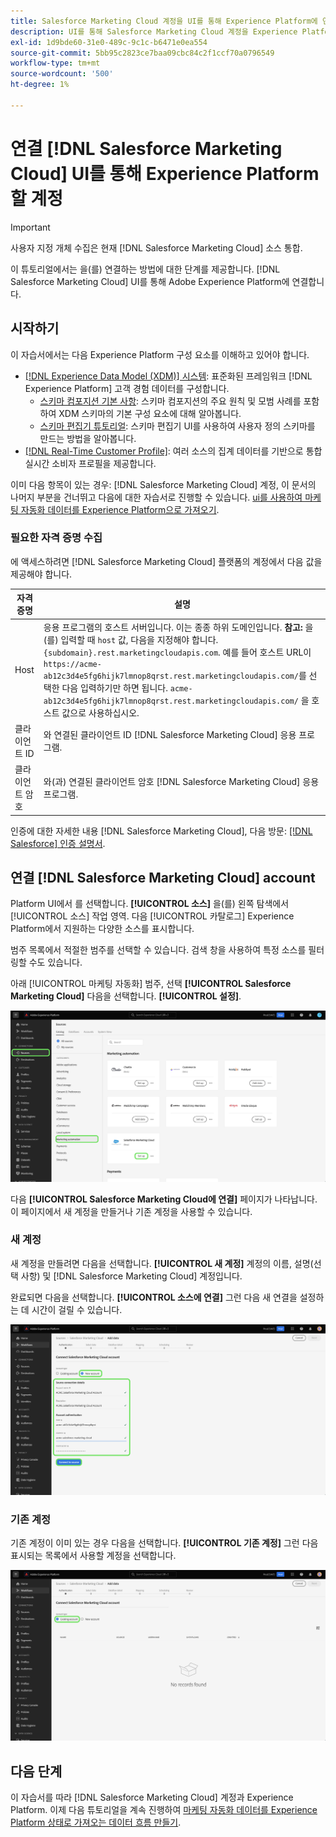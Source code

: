 ```yaml
---
title: Salesforce Marketing Cloud 계정을 UI를 통해 Experience Platform에 연결
description: UI를 통해 Salesforce Marketing Cloud 계정을 Experience Platform에 연결하는 방법을 알아봅니다.
exl-id: 1d9bde60-31e0-489c-9c1c-b6471e0ea554
source-git-commit: 5bb95c2823ce7baa09cbc84c2f1ccf70a0796549
workflow-type: tm+mt
source-wordcount: '500'
ht-degree: 1%

---
```


# 연결 [!DNL Salesforce Marketing Cloud] UI를 통해 Experience Platform 할 계정

>[!IMPORTANT]
>
>사용자 지정 개체 수집은 현재 [!DNL Salesforce Marketing Cloud] 소스 통합.

이 튜토리얼에서는 을(를) 연결하는 방법에 대한 단계를 제공합니다. [!DNL Salesforce Marketing Cloud] UI를 통해 Adobe Experience Platform에 연결합니다.

## 시작하기

이 자습서에서는 다음 Experience Platform 구성 요소를 이해하고 있어야 합니다.

* [[!DNL Experience Data Model (XDM)] 시스템](../../../../../xdm/home.md): 표준화된 프레임워크 [!DNL Experience Platform] 고객 경험 데이터를 구성합니다.
   * [스키마 컴포지션 기본 사항](../../../../../xdm/schema/composition.md): 스키마 컴포지션의 주요 원칙 및 모범 사례를 포함하여 XDM 스키마의 기본 구성 요소에 대해 알아봅니다.
   * [스키마 편집기 튜토리얼](../../../../../xdm/tutorials/create-schema-ui.md): 스키마 편집기 UI를 사용하여 사용자 정의 스키마를 만드는 방법을 알아봅니다.
* [[!DNL Real-Time Customer Profile]](../../../../../profile/home.md): 여러 소스의 집계 데이터를 기반으로 통합 실시간 소비자 프로필을 제공합니다.

이미 다음 항목이 있는 경우: [!DNL Salesforce Marketing Cloud] 계정, 이 문서의 나머지 부분을 건너뛰고 다음에 대한 자습서로 진행할 수 있습니다. [ui를 사용하여 마케팅 자동화 데이터를 Experience Platform으로 가져오기](../../dataflow/marketing-automation.md).

### 필요한 자격 증명 수집

에 액세스하려면 [!DNL Salesforce Marketing Cloud] 플랫폼의 계정에서 다음 값을 제공해야 합니다.

| 자격 증명 | 설명 |
| ---------- | ----------- |
| Host | 응용 프로그램의 호스트 서버입니다. 이는 종종 하위 도메인입니다. **참고:** 을(를) 입력할 때 `host` 값, 다음을 지정해야 합니다. `{subdomain}.rest.marketingcloudapis.com`. 예를 들어 호스트 URL이 `https://acme-ab12c3d4e5fg6hijk7lmnop8qrst.rest.marketingcloudapis.com/`를 선택한 다음 입력하기만 하면 됩니다. `acme-ab12c3d4e5fg6hijk7lmnop8qrst.rest.marketingcloudapis.com/` 을 호스트 값으로 사용하십시오. |
| 클라이언트 ID | 와 연결된 클라이언트 ID [!DNL Salesforce Marketing Cloud] 응용 프로그램. |
| 클라이언트 암호 | 와(과) 연결된 클라이언트 암호 [!DNL Salesforce Marketing Cloud] 응용 프로그램. |

인증에 대한 자세한 내용 [!DNL Salesforce Marketing Cloud], 다음 방문: [[!DNL Salesforce] 인증 설명서](https://developer.salesforce.com/docs/atlas.en-us.mc-apis.meta/mc-apis/authentication.htm).

## 연결 [!DNL Salesforce Marketing Cloud] account

Platform UI에서 를 선택합니다. **[!UICONTROL 소스]** 을(를) 왼쪽 탐색에서 [!UICONTROL 소스] 작업 영역. 다음 [!UICONTROL 카탈로그] Experience Platform에서 지원하는 다양한 소스를 표시합니다.

범주 목록에서 적절한 범주를 선택할 수 있습니다. 검색 창을 사용하여 특정 소스를 필터링할 수도 있습니다.

아래 [!UICONTROL 마케팅 자동화] 범주, 선택 **[!UICONTROL Salesforce Marketing Cloud]** 다음을 선택합니다. **[!UICONTROL 설정]**.

![Salesforce Marketing Cloud 소스가 선택된 소스 카탈로그.](../../../../images/tutorials/create/salesforce-marketing-cloud/catalog.png)

다음 **[!UICONTROL Salesforce Marketing Cloud에 연결]** 페이지가 나타납니다. 이 페이지에서 새 계정을 만들거나 기존 계정을 사용할 수 있습니다.

### 새 계정

새 계정을 만들려면 다음을 선택합니다. **[!UICONTROL 새 계정]** 계정의 이름, 설명(선택 사항) 및 [!DNL Salesforce Marketing Cloud] 계정입니다.

완료되면 다음을 선택합니다. **[!UICONTROL 소스에 연결]** 그런 다음 새 연결을 설정하는 데 시간이 걸릴 수 있습니다.

![Salesforce Marketing Cloud에 대한 새 계정을 인증할 수 있는 새 계정 인터페이스입니다.](../../../../images/tutorials/create/salesforce-marketing-cloud/new.png)

### 기존 계정

기존 계정이 이미 있는 경우 다음을 선택합니다. **[!UICONTROL 기존 계정]** 그런 다음 표시되는 목록에서 사용할 계정을 선택합니다.

![기존 Salesforce Marketing Cloud 계정 목록에서 선택할 수 있는 기존 계정 인터페이스입니다.](../../../../images/tutorials/create/salesforce-marketing-cloud/existing.png)

## 다음 단계

이 자습서를 따라 [!DNL Salesforce Marketing Cloud] 계정과 Experience Platform. 이제 다음 튜토리얼을 계속 진행하여 [마케팅 자동화 데이터를 Experience Platform 상태로 가져오는 데이터 흐름 만들기](../../dataflow/marketing-automation.md).
